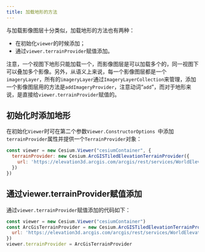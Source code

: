 ```yaml
---
title: 加载地形的方法
---
```


与加载影像图层十分类似，加载地形的方法也有两种：

- 在初始化`viewer`的时候添加；
- 通过`viewer.terrainProvider`赋值添加。

注意，一个视图下地形只能加载一个，而影像图层是可以加载多个的，同一视图下可以叠加多个影像。另外，从语义上来说，每一个影像图层都是一个`imageryLayer`，所有的`imageryLayer`通过`ImageryLayerCollection`来管理，添加一个影像图层用的方法是`addImageryProvider`，注意动词“`add`”，而对于地形来说，是直接给`viewer.terrainProvider`赋值的。

## 初始化时添加地形

在初始化`Viewer`时可在第二个参数`Viewer.ConstructorOptions `中添加`terrainProvider`属性并提供一个`TerrainProvider`对象：

```javascript
const viewer = new Cesium.Viewer("cesiumContainer", {
  terrainProvider: new Cesium.ArcGISTiledElevationTerrainProvider({
    url: 'https://elevation3d.arcgis.com/arcgis/rest/services/WorldElevation3D/Terrain3D/ImageServer',
  })
})
```

## 通过viewer.terrainProvider赋值添加

通过`viewer.terrainProvider`赋值添加的代码如下：

```javascript
const viewer = new Cesium.Viewer("cesiumContainer")
const ArcGisTerrainProvider = new Cesium.ArcGISTiledElevationTerrainProvider({
  url: 'https://elevation3d.arcgis.com/arcgis/rest/services/WorldElevation3D/Terrain3D/ImageServer',
})
viewer.terrainProvider = ArcGisTerrainProvider
```

